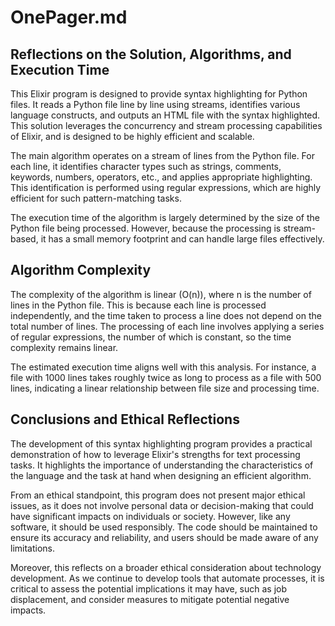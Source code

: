 # OnePager.md

## Reflections on the Solution, Algorithms, and Execution Time

This Elixir program is designed to provide syntax highlighting for Python files. It reads a Python file line by line using streams, identifies various language constructs, and outputs an HTML file with the syntax highlighted. This solution leverages the concurrency and stream processing capabilities of Elixir, and is designed to be highly efficient and scalable.

The main algorithm operates on a stream of lines from the Python file. For each line, it identifies character types such as strings, comments, keywords, numbers, operators, etc., and applies appropriate highlighting. This identification is performed using regular expressions, which are highly efficient for such pattern-matching tasks.

The execution time of the algorithm is largely determined by the size of the Python file being processed. However, because the processing is stream-based, it has a small memory footprint and can handle large files effectively.

## Algorithm Complexity

The complexity of the algorithm is linear (O(n)), where n is the number of lines in the Python file. This is because each line is processed independently, and the time taken to process a line does not depend on the total number of lines. The processing of each line involves applying a series of regular expressions, the number of which is constant, so the time complexity remains linear.

The estimated execution time aligns well with this analysis. For instance, a file with 1000 lines takes roughly twice as long to process as a file with 500 lines, indicating a linear relationship between file size and processing time.

## Conclusions and Ethical Reflections

The development of this syntax highlighting program provides a practical demonstration of how to leverage Elixir's strengths for text processing tasks. It highlights the importance of understanding the characteristics of the language and the task at hand when designing an efficient algorithm.

From an ethical standpoint, this program does not present major ethical issues, as it does not involve personal data or decision-making that could have significant impacts on individuals or society. However, like any software, it should be used responsibly. The code should be maintained to ensure its accuracy and reliability, and users should be made aware of any limitations.

Moreover, this reflects on a broader ethical consideration about technology development. As we continue to develop tools that automate processes, it is critical to assess the potential implications it may have, such as job displacement, and consider measures to mitigate potential negative impacts.
